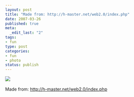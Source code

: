 ```yaml
--- 
layout: post
title: "Made from: http://h-master.net/web2.0/index.php"
date: 2007-03-26
published: true
meta: 
  _edit_last: "2"
tags: 
- fun
type: post
categories: 
- fun
- photo
status: publish
---
```

![](http://media.eick.us/2011/05/352024_500.jpg)<br /><br />Made from: [<a href="http://h-master.net/web2.0/index.php">http://h-master.net/web2.0/index.php</a>](http://h-master.net/web2.0/index.php)
